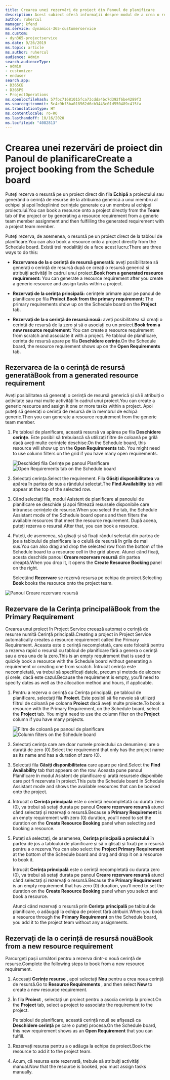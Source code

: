 ```yaml
---
title: Crearea unei rezervări de proiect din Panoul de planificare
description: Acest subiect oferă informații despre modul de a crea o rezervare de proiect de la tabloul de planificare.
author: ruhercul
manager: kfend
ms.service: dynamics-365-customerservice
ms.custom:
- dyn365-projectservice
ms.date: 9/26/2019
ms.topic: article
ms.author: ruhercul
audience: Admin
search.audienceType:
- admin
- customizer
- enduser
search.app:
- D365CE
- D365PS
- ProjectOperations
ms.openlocfilehash: 57fbc71681015fca73cdda4bc7d392f6be4289f3
ms.sourcegitcommit: 5c4c9bf3ba018562d6cb3443c01d550489c415fa
ms.translationtype: HT
ms.contentlocale: ro-RO
ms.lasthandoff: 10/16/2020
ms.locfileid: "4082813"
---
```

# <a name="create-a-project-booking-from-the-schedule-board"></a><span data-ttu-id="2247d-103">Crearea unei rezervări de proiect din Panoul de planificare</span><span class="sxs-lookup"><span data-stu-id="2247d-103">Create a project booking from the Schedule board</span></span>

<span data-ttu-id="2247d-104">Puteți rezerva o resursă pe un proiect direct din fila **Echipă** a proiectului sau generând o cerință de resurse de la atribuirea generică a unui membru al echipei și apoi îndeplinind cerințele generate cu un membru al echipei proiectului.</span><span class="sxs-lookup"><span data-stu-id="2247d-104">You can book a resource onto a project directly from the **Team** tab of the project or by generating a resource requirement from a generic team member assignment and then fulfilling the generated requirement with a project team member.</span></span>

<span data-ttu-id="2247d-105">Puteți rezerva, de asemenea, o resursă pe un proiect direct de la tabloul de planificare.</span><span class="sxs-lookup"><span data-stu-id="2247d-105">You can also book a resource onto a project directly from the Schedule board.</span></span> <span data-ttu-id="2247d-106">Există trei modalități de a face acest lucru:</span><span class="sxs-lookup"><span data-stu-id="2247d-106">There are three ways to do this:</span></span>

- <span data-ttu-id="2247d-107">**Rezervarea de la o cerință de resursă generată:** aveți posibilitatea să generați o cerință de resursă după ce creați o resursă generică și atribuiți activități în cadrul unui proiect.</span><span class="sxs-lookup"><span data-stu-id="2247d-107">**Book from a generated resource requirement:** You can generate a resource requirement after you create a generic resource and assign tasks within a project.</span></span>

- <span data-ttu-id="2247d-108">**Rezervați de la cerința principală:** cerințele primare apar pe panoul de planificare pe fila **Proiect**.</span><span class="sxs-lookup"><span data-stu-id="2247d-108">**Book from the primary requirement:** The primary requirements show up on the Schedule board on the **Project** tab.</span></span> 

- <span data-ttu-id="2247d-109">**Rezervați de la o cerință de resursă nouă:** aveți posibilitatea să creați o cerință de resursă de la zero și să o asociați cu un proiect.</span><span class="sxs-lookup"><span data-stu-id="2247d-109">**Book from a new resource requirement:** You can create a resource requirement from scratch and associate it with a project.</span></span> <span data-ttu-id="2247d-110">Pe tabloul de planificare, cerința de resursă apare pe fila **Deschidere cerințe**.</span><span class="sxs-lookup"><span data-stu-id="2247d-110">On the Schedule board, the resource requirement shows up on the **Open Requirements** tab.</span></span>

## <a name="book-from-a-generated-resource-requirement"></a><span data-ttu-id="2247d-111">Rezervarea de la o cerință de resursă generată</span><span class="sxs-lookup"><span data-stu-id="2247d-111">Book from a generated resource requirement</span></span>

<span data-ttu-id="2247d-112">Aveți posibilitatea să generați o cerință de resursă generică și să îi atribuiți o activitate sau mai multe activități în cadrul unui proiect.</span><span class="sxs-lookup"><span data-stu-id="2247d-112">You can create a generic resource and assign it one or more tasks within a project.</span></span> <span data-ttu-id="2247d-113">Apoi puteți să generați o cerință de resursă de la membrul de echipă generic.</span><span class="sxs-lookup"><span data-stu-id="2247d-113">Then you can generate a resource requirement from the generic team member.</span></span> 

1.  <span data-ttu-id="2247d-114">Pe tabloul de planificare, această resursă va apărea pe fila **Deschidere cerințe**. Este posibil să trebuiască să utilizați filtre de coloană pe grilă dacă aveți multe cerințele deschise.</span><span class="sxs-lookup"><span data-stu-id="2247d-114">On the Schedule board, this resource will show up on the **Open Requirements** tab. You might need to use column filters on the grid if you have many open requirements.</span></span> 

    <span data-ttu-id="2247d-115">![Deschideți fila Cerințe pe panoul Planificare](media/FAQ-Project-Booking-Schedule-Board-1.png "Captură de ecran tablou rezervări și atribuiri")</span><span class="sxs-lookup"><span data-stu-id="2247d-115">![Open Requirements tab on the Schedule board](media/FAQ-Project-Booking-Schedule-Board-1.png "Screenshot of bookings and assignments table")</span></span>

2. <span data-ttu-id="2247d-116">Selectați cerința.</span><span class="sxs-lookup"><span data-stu-id="2247d-116">Select the requirement.</span></span> <span data-ttu-id="2247d-117">Fila **Găsiți disponibilitatea** va apărea în partea de sus a rândului selectat.</span><span class="sxs-lookup"><span data-stu-id="2247d-117">The **Find Availability** tab will appear at the top of the selected row.</span></span>
 
3. <span data-ttu-id="2247d-118">Când selectați fila, modul Asistent de planificare al panoului de planificare se deschide și apoi filtrează resursele disponibile care întrunesc cerințele de resurse.</span><span class="sxs-lookup"><span data-stu-id="2247d-118">When you select the tab, the Schedule Assistant mode of the Schedule board opens and then filters the available resources that meet the resource requirement.</span></span> <span data-ttu-id="2247d-119">După aceea, puteți rezerva o resursă.</span><span class="sxs-lookup"><span data-stu-id="2247d-119">After that, you can book a resource.</span></span>

4. <span data-ttu-id="2247d-120">Puteți, de asemenea, să glisați și să fixați rândul selectat din partea de jos a tabloului de planificare la o celulă de resursă în grila de mai sus.</span><span class="sxs-lookup"><span data-stu-id="2247d-120">You can also drag and drop the selected row from the bottom of the Schedule board to a resource cell in the grid above.</span></span> <span data-ttu-id="2247d-121">Atunci când fixați, acesta deschide panoul **Creare rezervare resursă** din partea dreaptă.</span><span class="sxs-lookup"><span data-stu-id="2247d-121">When you drop it, it opens the **Create Resource Booking** panel on the right.</span></span>

    <span data-ttu-id="2247d-122">Selectând **Rezervare** se rezervă resursa pe echipa de proiect.</span><span class="sxs-lookup"><span data-stu-id="2247d-122">Selecting **Book** books the resource onto the project team.</span></span>

![Panoul Creare rezervare resursă](media/FAQ-Project-Booking-Schedule-Board-6.png "")
 

## <a name="book-from-the-primary-requirement"></a><span data-ttu-id="2247d-124">Rezervare de la Cerința principală</span><span class="sxs-lookup"><span data-stu-id="2247d-124">Book from the Primary Requirement</span></span>

<span data-ttu-id="2247d-125">Crearea unui proiect în Project Service creează automat o cerință de resurse numită Cerință principală.</span><span class="sxs-lookup"><span data-stu-id="2247d-125">Creating a project in Project Service automatically creates a resource requirement called the Primary Requirement.</span></span> <span data-ttu-id="2247d-126">Aceasta este o cerință necompletată, care este folosită pentru a rezerva rapid o resursă cu tabloul de planificare fără a genera o cerință sau a crea una de la zero.</span><span class="sxs-lookup"><span data-stu-id="2247d-126">This is an empty requirement that is used to quickly book a resource with the Schedule board without generating a requirement or creating one from scratch.</span></span> <span data-ttu-id="2247d-127">Întrucât cerința este necompletată, va trebui să specificați datele, precum și metoda de alocare și orele, dacă este cazul.</span><span class="sxs-lookup"><span data-stu-id="2247d-127">Because the requirement is empty, you’ll need to specify dates as well as the allocation method and hours, if applicable.</span></span> 

1. <span data-ttu-id="2247d-128">Pentru a rezerva o cerință cu Cerința principală, pe tabloul de planificare, selectați fila **Proiect**. Este posibil să fie nevoie să utilizați filtrul de coloană pe coloana **Proiect** dacă aveți multe proiecte.</span><span class="sxs-lookup"><span data-stu-id="2247d-128">To book a resource with the Primary Requirement, on the Schedule board, select the **Project** tab. You might need to use the column filter on the **Project** column if you have many projects.</span></span>

   <span data-ttu-id="2247d-129">![Filtre de coloană pe panoul de planificare](media/FAQ-Project-Booking-Schedule-Board-2.png "Captură de ecran tablou rezervări și atribuiri")</span><span class="sxs-lookup"><span data-stu-id="2247d-129">![Column filters on the Schedule board](media/FAQ-Project-Booking-Schedule-Board-2.png "Screenshot of bookings and assignments table")</span></span>

2. <span data-ttu-id="2247d-130">Selectați cerința care are doar numele proiectului ca denumire și are o durată de zero (0).</span><span class="sxs-lookup"><span data-stu-id="2247d-130">Select the requirement that only has the project name as its name and has a duration of zero (0).</span></span>

3. <span data-ttu-id="2247d-131">Selectați fila **Găsiți disponibilitatea** care apare pe rând.</span><span class="sxs-lookup"><span data-stu-id="2247d-131">Select the **Find Availability** tab that appears on the row.</span></span> <span data-ttu-id="2247d-132">Aceasta pune panoul Planificare în modul Asistent de planificare și arată resursele disponibile care pot fi rezervate în proiect.</span><span class="sxs-lookup"><span data-stu-id="2247d-132">This puts the Schedule board in Schedule Assistant mode and shows the available resources that can be booked onto the project.</span></span>

4. <span data-ttu-id="2247d-133">Întrucât o **Cerință principală** este o cerință necompletată cu durata zero (0), va trebui să setați durata pe panoul **Creare rezervare resursă** atunci când selectați și rezervați o resursă.</span><span class="sxs-lookup"><span data-stu-id="2247d-133">Because a **Primary Requirement** is an empty requirement with zero (0) duration, you’ll need to set the duration on the **Create Resource Booking** panel when selecting and booking a resource.</span></span>

5. <span data-ttu-id="2247d-134">Puteți să selectați, de asemenea, **Cerința principală a proiectului** în partea de jos a tabloului de planificare și să o glisați și fixați pe o resursă pentru a o rezerva.</span><span class="sxs-lookup"><span data-stu-id="2247d-134">You can also select the **Project Primary Requirement** at the bottom of the Schedule board and drag and drop it on a resource to book it.</span></span>
 
    <span data-ttu-id="2247d-135">Întrucât **Cerința principală** este o cerință necompletată cu durata zero (0), va trebui să setați durata pe panoul **Creare rezervare resursă** atunci când selectați și rezervați o resursă.</span><span class="sxs-lookup"><span data-stu-id="2247d-135">Because the **Primary Requirement** is an empty requirement that has zero (0) duration, you’ll need to set the duration on the **Create Resource Booking** panel when you select and book a resource.</span></span>
 
    <span data-ttu-id="2247d-136">Atunci când rezervați o resursă prin **Cerința principală** pe tabloul de planificare, o adăugați la echipa de proiect fără atribuiri.</span><span class="sxs-lookup"><span data-stu-id="2247d-136">When you book a resource through the **Primary Requirement** on the Schedule board, you add it to the project team without any assignments.</span></span>
 
## <a name="book-from-a-new-resource-requirement"></a><span data-ttu-id="2247d-137">Rezervați de la o cerință de resursă nouă</span><span class="sxs-lookup"><span data-stu-id="2247d-137">Book from a new resource requirement</span></span>
<span data-ttu-id="2247d-138">Parcurgeți pașii următori pentru a rezerva dintr-o nouă cerință de resurse.</span><span class="sxs-lookup"><span data-stu-id="2247d-138">Complete the following steps to book from a new resource requirement.</span></span> 

1. <span data-ttu-id="2247d-139">Accesați **Cerințe resurse** , apoi selectați **Nou** pentru a crea noua cerință de resursă.</span><span class="sxs-lookup"><span data-stu-id="2247d-139">Go to **Resource Requirements** , and then select **New** to create a new resource requirement.</span></span>

2. <span data-ttu-id="2247d-140">În fila **Proiect** , selectați un proiect pentru a asocia cerința la proiect.</span><span class="sxs-lookup"><span data-stu-id="2247d-140">On the **Project** tab, select a project to associate the requirement to the project.</span></span>
 
    <span data-ttu-id="2247d-141">Pe tabloul de planificare, această cerință nouă se afișează ca **Deschidere cerință** pe care o puteți procesa.</span><span class="sxs-lookup"><span data-stu-id="2247d-141">On the Schedule board, this new requirement shows as an **Open Requirement** that you can fulfill.</span></span>

3. <span data-ttu-id="2247d-142">Rezervați resursa pentru a o adăuga la echipa de proiect.</span><span class="sxs-lookup"><span data-stu-id="2247d-142">Book the resource to add it to the project team.</span></span>

4. <span data-ttu-id="2247d-143">Acum, că resursa este rezervată, trebuie să atribuiți activități manual.</span><span class="sxs-lookup"><span data-stu-id="2247d-143">Now that the resource is booked, you must assign tasks manually.</span></span>

